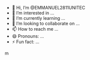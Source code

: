 - 👋 Hi, I’m @EMMANUEL2811UNITEC
- 👀 I’m interested in ...
- 🌱 I’m currently learning ...
- 💞️ I’m looking to collaborate on ...
- 📫 How to reach me ...
- 😄 Pronouns: ...
- ⚡ Fun fact: ...

<!---
EMMANUEL2811UNITEC/EMMANUEL2811UNITEC is a ✨ special ✨ repository because its `README.md` (this file) appears on your GitHub profile.
You can click the Preview link to take a look at your changes.

--->m
